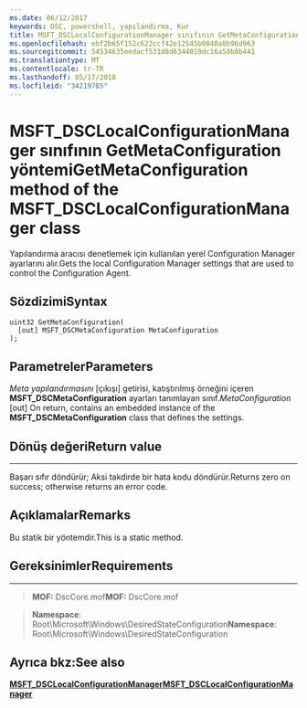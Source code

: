 ```yaml
---
ms.date: 06/12/2017
keywords: DSC, powershell, yapılandırma, Kur
title: MSFT_DSCLocalConfigurationManager sınıfının GetMetaConfiguration yöntemi
ms.openlocfilehash: ebf2b65f152c622ccf42e12545b0048a0b96d963
ms.sourcegitcommit: 54534635eedacf531d8d6344019dc16a50b8b441
ms.translationtype: MT
ms.contentlocale: tr-TR
ms.lasthandoff: 05/17/2018
ms.locfileid: "34219785"
---
```

# <a name="getmetaconfiguration-method-of-the-msftdsclocalconfigurationmanager-class"></a><span data-ttu-id="ffc17-103">MSFT_DSCLocalConfigurationManager sınıfının GetMetaConfiguration yöntemi</span><span class="sxs-lookup"><span data-stu-id="ffc17-103">GetMetaConfiguration method of the MSFT_DSCLocalConfigurationManager class</span></span>

<span data-ttu-id="ffc17-104">Yapılandırma aracısı denetlemek için kullanılan yerel Configuration Manager ayarlarını alır.</span><span class="sxs-lookup"><span data-stu-id="ffc17-104">Gets the local Configuration Manager settings that are used to control the Configuration Agent.</span></span>

<a name="syntax"></a><span data-ttu-id="ffc17-105">Sözdizimi</span><span class="sxs-lookup"><span data-stu-id="ffc17-105">Syntax</span></span>
------

```mof
uint32 GetMetaConfiguration(
  [out] MSFT_DSCMetaConfiguration MetaConfiguration
);
```

<a name="parameters"></a><span data-ttu-id="ffc17-106">Parametreler</span><span class="sxs-lookup"><span data-stu-id="ffc17-106">Parameters</span></span>
----------

<span data-ttu-id="ffc17-107">*Meta yapılandırmasını* \[çıkışı\] getirisi, katıştırılmış örneğini içeren **MSFT_DSCMetaConfiguration** ayarları tanımlayan sınıf.</span><span class="sxs-lookup"><span data-stu-id="ffc17-107">*MetaConfiguration* \[out\] On return, contains an embedded instance of the **MSFT_DSCMetaConfiguration** class that defines the settings.</span></span>

## <a name="return-value"></a><span data-ttu-id="ffc17-108">Dönüş değeri</span><span class="sxs-lookup"><span data-stu-id="ffc17-108">Return value</span></span>
------------

<span data-ttu-id="ffc17-109">Başarı sıfır döndürür; Aksi takdirde bir hata kodu döndürür.</span><span class="sxs-lookup"><span data-stu-id="ffc17-109">Returns zero on success; otherwise returns an error code.</span></span>

## <a name="remarks"></a><span data-ttu-id="ffc17-110">Açıklamalar</span><span class="sxs-lookup"><span data-stu-id="ffc17-110">Remarks</span></span>

<span data-ttu-id="ffc17-111">Bu statik bir yöntemdir.</span><span class="sxs-lookup"><span data-stu-id="ffc17-111">This is a static method.</span></span>

## <a name="requirements"></a><span data-ttu-id="ffc17-112">Gereksinimler</span><span class="sxs-lookup"><span data-stu-id="ffc17-112">Requirements</span></span>
------------
><span data-ttu-id="ffc17-113">**MOF:** DscCore.mof</span><span class="sxs-lookup"><span data-stu-id="ffc17-113">**MOF:** DscCore.mof</span></span>

><span data-ttu-id="ffc17-114">**Namespace**: Root\Microsoft\Windows\DesiredStateConfiguration</span><span class="sxs-lookup"><span data-stu-id="ffc17-114">**Namespace**: Root\Microsoft\Windows\DesiredStateConfiguration</span></span>


## <a name="see-also"></a><span data-ttu-id="ffc17-115">Ayrıca bkz:</span><span class="sxs-lookup"><span data-stu-id="ffc17-115">See also</span></span>


[<span data-ttu-id="ffc17-116">**MSFT_DSCLocalConfigurationManager**</span><span class="sxs-lookup"><span data-stu-id="ffc17-116">**MSFT_DSCLocalConfigurationManager**</span></span>](msft-dsclocalconfigurationmanager.md)